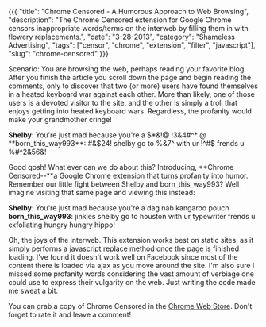 {{{
  "title": "Chrome Censored - A Humorous Approach to Web Browsing",
  "description": "The Chrome Censored extension for Google Chrome censors inappropriate words/terms on the interweb by filling them in with flowery replacements.",
  "date": "3-28-2013",
  "category": "Shameless Advertising",
  "tags": ["censor", "chrome", "extension", "filter", "javascript"],
  "slug": "chrome-censored"
}}}

Scenario: You are browsing the web, perhaps reading your favorite blog. After you finish the article you scroll down the page and begin reading the comments, only to discover that two (or more) users have found themselves in a heated keyboard war against each other. More than likely, one of those users is a devoted visitor to the site, and the other is simply a troll that enjoys getting into heated keyboard wars. Regardless, the profanity would make your grandmother cringe!

**Shelby**: You're just mad because you're a $*&!@ !3&4#^*  
@ **born_this_way993**: #&$24! shelby go to %&7^ with ur !^#$ frends u %#^2&56&!

Good gosh! What ever can we do about this? Introducing, **Chrome Censored--**a Google Chrome extension that turns profanity into humor. Remember our little fight between Shelby and born_this_way993? Well imagine visiting that same page and viewing this instead:

**Shelby**: You're just mad because you're a dag nab kangaroo pouch  
**born_this_way993**: jinkies shelby go to houston with ur typewriter frends u exfoliating hungry hungry hippo!

Oh, the joys of the interweb. This extension works best on static sites, as it simply performs a [javascript replace method](http://www.w3schools.com/jsref/jsref_replace.asp) once the page is finished loading. I've found it doesn't work well on Facebook since most of the content there is loaded via ajax as you move around the site. I'm also sure I missed some profanity words considering the vast amount of verbiage one could use to express their vulgarity on the web. Just writing the code made me sweat a bit.

You can grab a copy of Chrome Censored in the [Chrome Web Store](https://chrome.google.com/webstore/detail/chrome-censored/bimpoihegbhelhdhbegiifeffngnmhdl). Don't forget to rate it and leave a comment!
